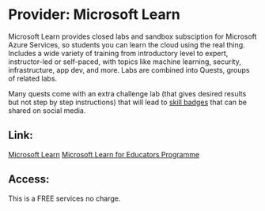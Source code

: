 # Provider: Microsoft Learn

Microsoft Learn provides closed labs and sandbox subsciption for Microsoft Azure Services, so students you can learn the cloud using the real thing. Includes a wide variety of training from introductory level to expert, instructor-led or self-paced, with topics like machine learning, security, infrastructure, app dev, and more.  Labs are combined into Quests, groups of related labs.

Many quests come with an extra challenge lab (that gives desired results but not step by step instructions) that will lead to [skill badges](https://docs.microsoft.com/en-us/learn/roles/educator/) that can be shared on social media.

## Link:

[Microsoft Learn](https://docs.microsoft.com/learn/roles/educator/)
[Microsoft Learn for Educators Programme](https://docs.microsoft.com/learn/roles/educator/learn-for-educators-overview)
##  Access:

This is a FREE services no charge.  
